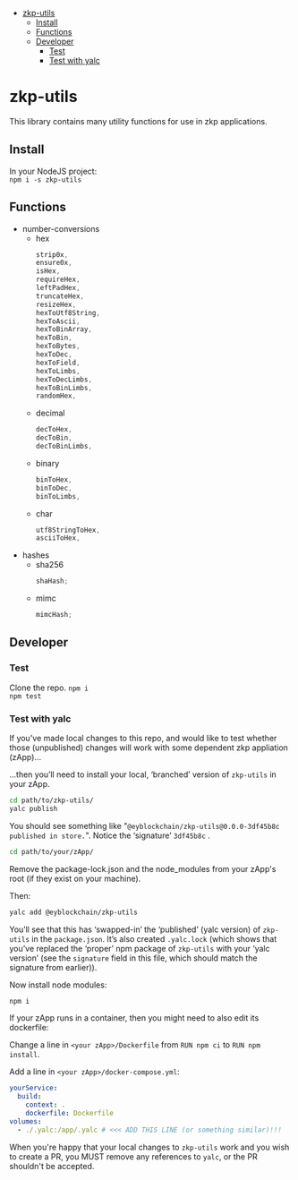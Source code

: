<!-- START doctoc generated TOC please keep comment here to allow auto update -->
<!-- DON'T EDIT THIS SECTION, INSTEAD RE-RUN doctoc TO UPDATE -->

- [zkp-utils](#zkp-utils)
  - [Install](#install)
  - [Functions](#functions)
  - [Developer](#developer)
    - [Test](#test)
    - [Test with yalc](#test-with-yalc)

<!-- END doctoc generated TOC please keep comment here to allow auto update -->

# zkp-utils

This library contains many utility functions for use in zkp applications.

## Install

In your NodeJS project:  
`npm i -s zkp-utils`

## Functions

- number-conversions
  - hex
    ```js
    strip0x,
    ensure0x,
    isHex,
    requireHex,
    leftPadHex,
    truncateHex,
    resizeHex,
    hexToUtf8String,
    hexToAscii,
    hexToBinArray,
    hexToBin,
    hexToBytes,
    hexToDec,
    hexToField,
    hexToLimbs,
    hexToDecLimbs,
    hexToBinLimbs,
    randomHex,
    ```
  - decimal
    ```js
    decToHex,
    decToBin,
    decToBinLimbs,
    ```
  - binary
    ```js
    binToHex,
    binToDec,
    binToLimbs,
    ```
  - char
    ```js
    utf8StringToHex,
    asciiToHex,
    ```
- hashes
  - sha256
    ```js
    shaHash;
    ```
  - mimc
    ```js
    mimcHash;
    ```

## Developer

### Test

Clone the repo. `npm i`  
`npm test`

### Test with yalc

If you've made local changes to this repo, and would like to test whether those (unpublished)
changes will work with some dependent zkp appliation (zApp)...

...then you’ll need to install your local, ‘branched’ version of `zkp-utils` in your zApp.

```sh
cd path/to/zkp-utils/
yalc publish
```

You should see something like "`@eyblockchain/zkp-utils@0.0.0-3df45b8c published in store.`". Notice
the ‘signature’ `3df45b8c` .

```sh
cd path/to/your/zApp/
```

Remove the package-lock.json and the node_modules from your zApp's root (if they exist on your
machine).

Then:

```sh
yalc add @eyblockchain/zkp-utils
```

You’ll see that this has ‘swapped-in’ the ‘published’ (yalc version) of `zkp-utils` in the
`package.json`. It’s also created `.yalc.lock` (which shows that you’ve replaced the ‘proper’ npm
package of `zkp-utils` with your ‘yalc version’ (see the `signature` field in this file, which
should match the signature from earlier)).

Now install node modules:

```sh
npm i
```

If your zApp runs in a container, then you might need to also edit its dockerfile:

Change a line in `<your zApp>/Dockerfile` from `RUN npm ci` to `RUN npm install`.

Add a line in `<your zApp>/docker-compose.yml`:

```yaml
yourService:
  build:
    context: .
    dockerfile: Dockerfile
volumes:
  - ./.yalc:/app/.yalc # <<< ADD THIS LINE (or something similar)!!!
```

When you're happy that your local changes to `zkp-utils` work and you wish to create a PR, you MUST
remove any references to `yalc`, or the PR shouldn't be accepted.
